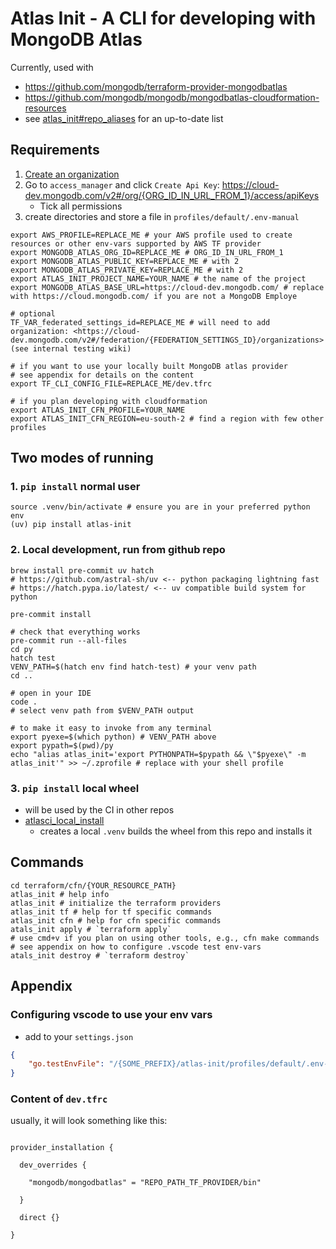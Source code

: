 # Atlas Init - A CLI for developing with MongoDB Atlas

Currently, used with
- <https://github.com/mongodb/terraform-provider-mongodbatlas>
- <https://github.com/mongodb/mongodb/mongodbatlas-cloudformation-resources>
- see [atlas_init#repo_aliases](atlas_init.yaml) for an up-to-date list

## Requirements
1. [Create an organization](https://cloud-dev.mongodb.com/v2#/preferences/organizations)
2. Go to `access_manager` and click `Create Api Key`: <https://cloud-dev.mongodb.com/v2#/org/{ORG_ID_IN_URL_FROM_1}/access/apiKeys>
   - Tick all permissions
3. create directories and store a file in `profiles/default/.env-manual`

```env
export AWS_PROFILE=REPLACE_ME # your AWS profile used to create resources or other env-vars supported by AWS TF provider
export MONGODB_ATLAS_ORG_ID=REPLACE_ME # ORG_ID_IN_URL_FROM_1
export MONGODB_ATLAS_PUBLIC_KEY=REPLACE_ME # with 2
export MONGODB_ATLAS_PRIVATE_KEY=REPLACE_ME # with 2
export ATLAS_INIT_PROJECT_NAME=YOUR_NAME # the name of the project
export MONGODB_ATLAS_BASE_URL=https://cloud-dev.mongodb.com/ # replace with https://cloud.mongodb.com/ if you are not a MongoDB Employe

# optional
TF_VAR_federated_settings_id=REPLACE_ME # will need to add organization: <https://cloud-dev.mongodb.com/v2#/federation/{FEDERATION_SETTINGS_ID}/organizations> (see internal testing wiki)

# if you want to use your locally built MongoDB atlas provider
# see appendix for details on the content
export TF_CLI_CONFIG_FILE=REPLACE_ME/dev.tfrc

# if you plan developing with cloudformation
export ATLAS_INIT_CFN_PROFILE=YOUR_NAME
export ATLAS_INIT_CFN_REGION=eu-south-2 # find a region with few other profiles
```

## Two modes of running

### 1. `pip install` normal user
```shell
source .venv/bin/activate # ensure you are in your preferred python env
(uv) pip install atlas-init
```

### 2. Local development, run from github repo

```shell
brew install pre-commit uv hatch
# https://github.com/astral-sh/uv <-- python packaging lightning fast
# https://hatch.pypa.io/latest/ <-- uv compatible build system for python

pre-commit install

# check that everything works
pre-commit run --all-files
cd py
hatch test
VENV_PATH=$(hatch env find hatch-test) # your venv path
cd ..

# open in your IDE
code .
# select venv path from $VENV_PATH output

# to make it easy to invoke from any terminal
export pyexe=$(which python) # VENV_PATH above
export pypath=$(pwd)/py
echo "alias atlas_init='export PYTHONPATH=$pypath && \"$pyexe\" -m atlas_init'" >> ~/.zprofile # replace with your shell profile
```

### 3. `pip install` local wheel
- will be used by the CI in other repos
- [atlasci_local_install](atlasci_local_install.sh)
  - creates a local `.venv` builds the wheel from this repo and installs it

## Commands

```shell
cd terraform/cfn/{YOUR_RESOURCE_PATH}
atlas_init # help info
atlas_init # initialize the terraform providers
atlas_init tf # help for tf specific commands
atlas_init cfn # help for cfn specific commands
atals_init apply # `terraform apply`
# use cmd+v if you plan on using other tools, e.g., cfn make commands
# see appendix on how to configure .vscode test env-vars
atals_init destroy # `terraform destroy`
```


## Appendix

### Configuring vscode to use your env vars
- add to your `settings.json`
```json
{
    "go.testEnvFile": "/{SOME_PREFIX}/atlas-init/profiles/default/.env-vscode",
}
```

### Content of `dev.tfrc`
usually, it will look something like this:

```hcl

provider_installation {
 
  dev_overrides {
 
    "mongodb/mongodbatlas" = "REPO_PATH_TF_PROVIDER/bin"
 
  }
 
  direct {}
 
}
```
